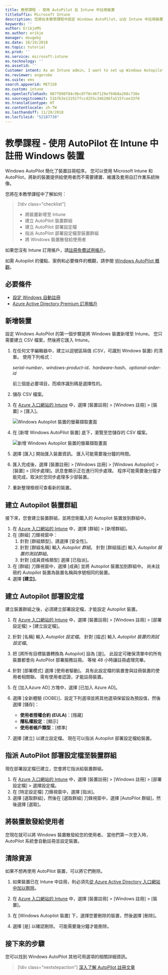 ```yaml
---
title: 教學課程 - 使用 AutoPilot 在 Intune 中註冊裝置
titleSuffix: Microsoft Intune
description: 您將在本教學課程中設定 Windows AutoPilot，以在 Intune 中註冊裝置。
keywords: ''
author: ErikjeMS
ms.author: erikje
manager: dougeby
ms.date: 10/19/2018
ms.topic: tutorial
ms.prod: ''
ms.service: microsoft-intune
ms.technology: ''
ms.assetid: ''
Customer intent: As an Intune admin, I want to set up Windows Autopilot so that users can enroll in Intune.
ms.reviewer: angerobe
ms.suite: ems
search.appverid: MET150
ms.custom: intune
ms.openlocfilehash: 087f890f84c9bc0ff0c46f129ef84b8a268c738e
ms.sourcegitcommit: 51b763e131917fccd255c346286fa515fcee33f0
ms.translationtype: HT
ms.contentlocale: zh-TW
ms.lasthandoff: 11/20/2018
ms.locfileid: "52187730"
---
```

# <a name="tutorial-use-autopilot-to-enroll-windows-devices-in-intune"></a>教學課程 - 使用 AutoPilot 在 Intune 中註冊 Windows 裝置
Windows AutoPilot 簡化了裝置註冊程序。 您可以使用 Microsoft Intune 和 AutoPilot，將新的裝置提供給使用者而不需要建置、維護及套用自訂作業系統映像。 

您將在本教學課程中了解如何：
> [!div class="checklist"]
> * 將裝置新增至 Intune
> * 建立 AutoPilot 裝置群組
> * 建立 AutoPilot 部署設定檔
> * 指派 AutoPilot 部署設定檔至裝置群組
> * 將 Windows 裝置散發給使用者

如果您沒有 Intune 訂用帳戶，請[註冊免費試用帳戶](free-trial-sign-up.md)。

如需 Autopilot 的優點、案例和必要條件的概觀，請參閱 [Windows AutoPilot 概觀](https://docs.microsoft.com/windows/deployment/windows-autopilot/windows-10-autopilot)。


## <a name="prerequisites"></a>必要條件
- [設定 Windows 自動註冊](quickstart-setup-auto-enrollment.md)
- [Azure Active Directory Premium 訂用帳戶](https://docs.microsoft.com/azure/active-directory/active-directory-get-started-premium) <!--&#40;[trial subscription](http://go.microsoft.com/fwlink/?LinkID=816845)&#41;-->


## <a name="add-devices"></a>新增裝置

設定 Windows AutoPilot 的第一個步驟是將 Windows 裝置新增至 Intune。 您只需要建立 CSV 檔案，然後將它匯入 Intune。

1. 在任何文字編輯器中，建立以逗號區隔值 (CSV，可識別 Windows 裝置) 的清單。 使用下列格式：
    
    *serial-number*、*windows-product-id*、*hardware-hash*、*optional-order-id*
    
    前三個是必要項目，而順序識別碼是選擇性的。

2. 儲存 CSV 檔案。

3. 在 [Azure 入口網站的 Intune](https://aka.ms/intuneportal) 中，選擇 [裝置註冊] > [Windows 註冊] > [裝置] > [匯入]。

    ![Windows Autopilot 裝置的螢幕擷取畫面](media/enrollment-autopilot/autopilot-import-device.png)

4. 在 [新增 Windows AutoPilot 裝置] 底下，瀏覽至您儲存的 CSV 檔案。

    ![新增 Windows Autopilot 裝置的螢幕擷取畫面](media/enrollment-autopilot/autopilot-import-device2.png)

5. 選擇 [匯入] 開始匯入裝置資訊。 匯入可能需要幾分鐘的時間。

4. 匯入完成後，選擇 [裝置註冊] > [Windows 註冊] > [Windows Autopilot] > [裝置] > [同步處理]。訊息會顯示正在進行同步處理。 程序可能需要幾分鐘才能完成，取決於您同步處理多少部裝置。

5. 重新整理檢視可查看新的裝置。

## <a name="create-an-autopilot-device-group"></a>建立 Autopilot 裝置群組

接下來，您會建立裝置群組，並將您剛載入的 Autopilot 裝置放到群組中。

1. 在 [Azure 入口網站的 Intune](https://aka.ms/intuneportal) 中，選擇 [群組] > [新增群組]。
2. 在 [群組] 刀鋒視窗中：
    1. 針對 [群組類型]，請選擇 [安全性]。
    2. 針對 [群組名稱] 輸入 *Autopilot 群組*。 針對 [群組描述] 輸入 *Autopilot 裝置的測試群組*。
    3. 針對 [成員資格類型] 選擇 [已指派]。
3. 在 [群組] 刀鋒視窗中，選擇 [成員] 並將 Autopilot 裝置加到群組中。 尚未註冊的 Autopilot 裝置為裝置名稱與序號相同的裝置。
4. 選擇 **[建立]**。  

## <a name="create-an-autopilot-deployment-profile"></a>建立 Autopilot 部署設定檔

建立裝置群組之後，必須建立部署設定檔，才能設定 Autopilot 裝置。

1. 在 [Azure 入口網站的 Intune](https://aka.ms/intuneportal) 中，選擇 [裝置註冊] > [Windows 註冊] > [部署設定檔] > [建立設定檔]。
2. 針對 [名稱] 輸入 *Autopilot 設定檔*。 針對 [描述] 輸入 *Autopilot 裝置的測試設定檔*。
3. 把 [將所有目標裝置轉換為 Autopilot] 設為 [是]。 此設定可確保清單中的所有裝置都會向 AutoPilot 部署服務註冊。 等候 48 小時讓註冊處理完畢。
4. 針對 [部署模式] 選擇 [使用者驅動]。 具有此設定檔的裝置會與註冊裝置的使用者相關聯。 需有使用者認證，才能註冊裝置。
5. 在 [加入Azure AD] 方塊中，選擇 [已加入 Azure AD]。
6. 選擇 [全新體驗 (OOBE)]、設定下列選項並將其他選項保留設為預設值，然後選擇 [儲存]：
    - **使用者授權合約 (EULA)**：[隱藏]
    - **隱私權設定**：[顯示]
    - **使用者帳戶類型**：[標準]

6. 選擇 [建立] 以建立設定檔。 現在可以指派 Autopilot 部署設定檔給裝置。

## <a name="assign-an-autopilot-deployment-profile-to-a-device-group"></a>指派 AutoPilot 部署設定檔至裝置群組

現在部署設定檔已建立，您會將它指派給裝置群組。
1. 在 [Azure 入口網站的 Intune](https://aka.ms/intuneportal) 中，選擇 [裝置註冊] > [Windows 註冊] > [部署設定檔] > 選擇設定檔。
2. 在 [特定設定檔] 刀鋒視窗中，選擇 [指派]。 
3. 選擇 [選取群組]，然後在 [選取群組] 刀鋒視窗中，選擇 [AutoPilot 群組]，然後選擇 [選取]。

## <a name="distribute-devices-to-users"></a>將裝置散發給使用者

您現在就可以將 Windows 裝置散發給您的使用者。 當他們第一次登入時，AutoPilot 系統會自動註冊並設定裝置。 

## <a name="clean-up-resources"></a>清除資源

如果不想再使用 AutoPilot 裝置，可以將它們刪除。

1. 如果裝置已在 Intune 中註冊，則必須先[從 Azure Active Directory 入口網站中加以刪除](devices-wipe.md#delete-devices-from-the-azure-active-directory-portal)。

2. 在 [Azure 入口網站的 Intune](https://aka.ms/intuneportal) 中，選擇 [裝置註冊] > [Windows 註冊] > [裝置]。

3. 在 [Windows Autopilot 裝置] 下，選擇您要刪除的裝置，然後選擇 [刪除]。

4. 選擇 [是] 以確認刪除。 可能需要幾分鐘才能刪除。

## <a name="next-steps"></a>接下來的步驟

您可以找到 Windows AutoPilot 其他可用選項的相關詳細資訊。

> [!div class="nextstepaction"]
> [深入了解 AutoPilot 註冊文章](enrollment-autopilot.md)


